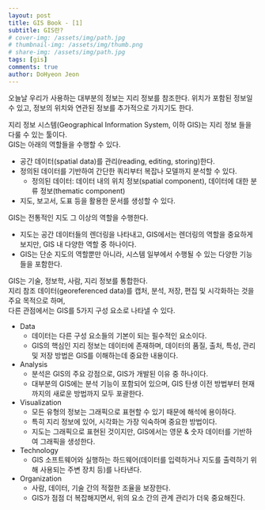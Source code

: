 ```yaml
---
layout: post
title: GIS Book - [1]
subtitle: GIS란?
# cover-img: /assets/img/path.jpg
# thumbnail-img: /assets/img/thumb.png
# share-img: /assets/img/path.jpg
tags: [gis]
comments: true
author: DoHyeon Jeon
---
```


오늘날 우리가 사용하는 대부분의 정보는 지리 정보를 참조한다. 
위치가 포함된 정보일 수 있고, 정보의 위치와 연관된 정보를 추가적으로 가지기도 한다.  

지리 정보 시스템(Geographical Information System, 이하 GIS)는 지리 정보 들을 다룰 수 있는 툴이다.  
GIS는 아래의 역할들을 수행할 수 있다.  
- 공간 데이터(spatial data)를 관리(reading, editing, storing)한다.
- 정의된 데이터를 기반하여 간단한 쿼리부터 복잡나 모델까지 분석할 수 있다.
    - 정의된 데이터: 데이터 내의 위치 정보(spatial component), 데이터에 대한 분류 정보(thematic component)
- 지도, 보고서, 도표 등을 활용한 문서를 생성할 수 있다.

GIS는 전통적인 지도 그 이상의 역할을 수행한다.  
- 지도는 공간 데이터들의 렌더링을 나타내고, GIS에서는 렌더링의 역할을 중요하게 보지만, GIS 내 다양한 역할 중 하나이다.
- GIS는 단순 지도의 역할뿐만 아니라, 시스템 일부에서 수행될 수 있는 다양한 기능들을 포함한다.

GIS는 기술, 정보학, 사람, 지리 정보를 통합한다.  
지리 참조 데이터(georeferenced data)를 캡처, 분석, 저장, 편집 및 시각화하는 것을 주요 목적으로 하며,   
다른 관점에서는 GIS를 5가지 구성 요소로 나타낼 수 있다.  
- Data
    - 데이터는 다른 구성 요소들의 기본이 되는 필수적인 요소이다.
    - GIS의 핵심인 지리 정보는 데이터에 존재하며, 데이터의 품질, 출처, 특성, 관리 및 저장 방법은 GIS를 이해하는데 중요한 내용이다.
- Analysis
    - 분석은 GIS의 주요 강점으로, GIS가 개발된 이유 중 하나이다. 
    - 대부분의 GIS에는 분석 기능이 포함되어 있으며, GIS 탄생 이전 방법부터 현재까지의 새로운 방법까지 모두 포괄한다.
- Visualization
    - 모든 유형의 정보는 그래픽으로 표현할 수 있기 때문에 해석에 용이하다.
    - 특히 지리 정보에 있어, 시각화는 가장 익숙하며 중요한 방법이다.
    - 지도는 그래픽으로 표현된 것이지만, GIS에서는 영문 & 숫자 데이터를 기반하여 그래픽을 생성한다.
- Technology
    - GIS 소프트웨어와 실행하는 하드웨어(데이터를 입력하거나 지도를 출력하기 위해 사용되는 주변 장치 등)를 나타낸다.
- Organization
    - 사람, 데이터, 기술 간의 적절한 조율을 보장한다.
    - GIS가 점점 더 복잡해지면서, 위의 요소 간의 관계 관리가 더욱 중요해진다.